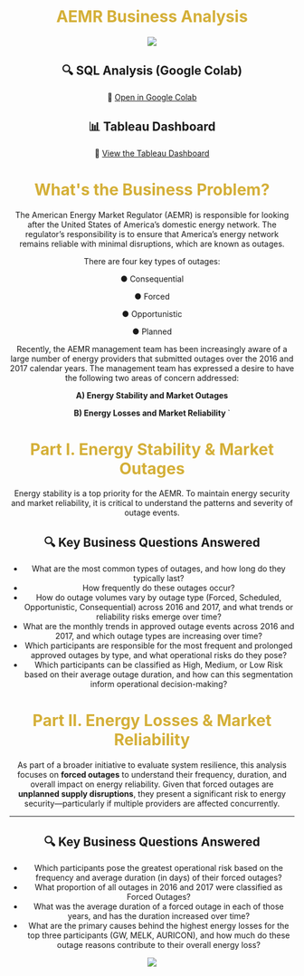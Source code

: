 
<center><h1 style="color:#D4AF37"> AEMR Business Analysis </h1>
<img src = "https://images.squarespace-cdn.com/content/v1/551972d8e4b0d571edc2e2c8/8f3abd33-0916-4415-9b24-593eea1d1e3c/Screen+Shot+2022-04-20+at+12.41.24+PM.png">

## 🔍 SQL Analysis (Google Colab)

🔗 [Open in Google Colab](https://colab.research.google.com/drive/1tdG-dJoX_V-dJneJt0p9eTee6bTAGAHt?usp=sharing)


## 📊 Tableau Dashboard

🔗 [View the Tableau Dashboard](https://public.tableau.com/views/AEMR_17440574020340/Story1?:language=en-US&:sid=&:redirect=auth&:display_count=n&:origin=viz_share_link)
    
<h1 style="color:#D4AF37"> What's the Business Problem? </h1>

The American Energy Market Regulator (AEMR) is responsible for looking after the
United States of America’s domestic energy network. The regulator’s responsibility is to
ensure that America’s energy network remains reliable with minimal disruptions, which
are known as outages. 

There are four key types of outages:

● Consequential

● Forced 

● Opportunistic 

● Planned 

Recently, the AEMR management team has been increasingly aware of a large number
of energy providers that submitted outages over the 2016 and 2017 calendar years. The
management team has expressed a desire to have the following two areas of concern
addressed:

<b> A) Energy Stability and Market Outages
    <p>
B) Energy Losses and Market Reliability </b>`

<h1 style="color:#D4AF37"> Part I. Energy Stability & Market Outages </h1>

<p>
Energy stability is a top priority for the AEMR. To maintain energy security and market reliability, it is critical to understand the patterns and severity of outage events.


## 🔍 Key Business Questions Answered

- What are the most common types of outages, and how long do they typically last?
- How frequently do these outages occur?
- How do outage volumes vary by outage type (Forced, Scheduled, Opportunistic, Consequential) across 2016 and 2017, and what trends or reliability risks emerge over time?
- What are the monthly trends in approved outage events across 2016 and 2017, and which outage types are increasing over time?
- Which participants are responsible for the most frequent and prolonged approved outages by type, and what operational risks do they pose?
- Which participants can be classified as High, Medium, or Low Risk based on their average outage duration, and how can this segmentation inform operational decision-making?


<h1 style="color:#D4AF37"> Part II. Energy Losses & Market Reliability </h1>


As part of a broader initiative to evaluate system resilience, this analysis focuses on **forced outages** to understand their frequency, duration, and overall impact on energy reliability. Given that forced outages are **unplanned supply disruptions**, they present a significant risk to energy security—particularly if multiple providers are affected concurrently.

    
---

## 🔍 Key Business Questions Answered

- Which participants pose the greatest operational risk based on the frequency and average duration (in days) of their forced outages?
- What proportion of all outages in 2016 and 2017 were classified as Forced Outages?
- What was the average duration of a forced outage in each of those years, and has the duration increased over time?
- What are the primary causes behind the highest energy losses for the top three participants (GW, MELK, AURICON), and how much do these outage reasons contribute to their overall energy loss?
    
<img src = "https://media.istockphoto.com/id/1281821795/photo/market-stock-graph-and-information-with-city-light-and-electricity-and-energy-facility-banner.jpg?s=612x612&w=0&k=20&c=RSN5LqeMW28HW10aA190_DWR5YJ5tG2wixHFPBV3uZE=">
